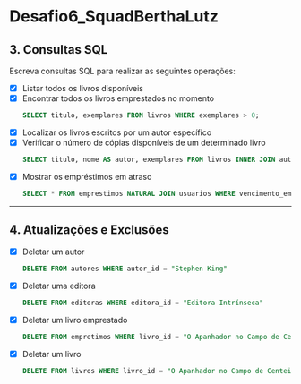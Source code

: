 # Desafio6_SquadBerthaLutz

## 3. Consultas SQL
Escreva consultas SQL para realizar as seguintes operações:
- [x] Listar todos os livros disponíveis
- [x] Encontrar todos os livros emprestados no momento
    ```sql
    SELECT titulo, exemplares FROM livros WHERE exemplares > 0;
    ```
- [x] Localizar os livros escritos por um autor específico
- [x] Verificar o número de cópias disponíveis de um determinado livro
    ```sql
    SELECT titulo, nome AS autor, exemplares FROM livros INNER JOIN autores ON autores.autor_id = livros.autor_id WHERE exemplares > 0 AND titulo = 'O Iluminado';
    ```
- [x] Mostrar os empréstimos em atraso
    ```sql
    SELECT * FROM emprestimos NATURAL JOIN usuarios WHERE vencimento_emprestimo < date('now') AND data_devolucao IS NULL

    ```
---

## 4. Atualizações e Exclusões

- [x] Deletar um autor
     ```sql
    DELETE FROM autores WHERE autor_id = "Stephen King"
    ```
- [x] Deletar uma editora
     ```sql
    DELETE FROM editoras WHERE editora_id = "Editora Intrínseca"
    ```
- [x] Deletar um livro emprestado
     ```sql
    DELETE FROM empretimos WHERE livro_id = "O Apanhador no Campo de Centeio"
    ```
- [x] Deletar um livro
     ```sql
    DELETE FROM livros WHERE livro_id = "O Apanhador no Campo de Centeio"
    ```